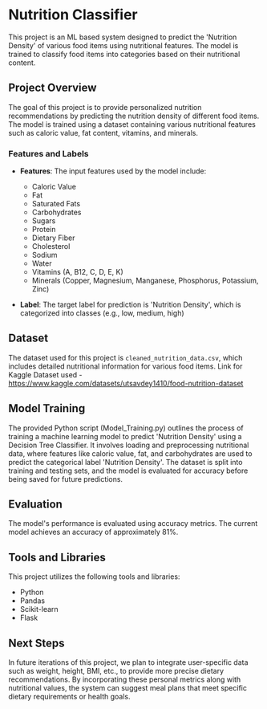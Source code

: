 # Nutrition Classifier

This project is an ML based system designed to predict the 'Nutrition Density' of various food items using nutritional features. The model is trained to classify food items into categories based on their nutritional content.

## Project Overview

The goal of this project is to provide personalized nutrition recommendations by predicting the nutrition density of different food items. The model is trained using a dataset containing various nutritional features such as caloric value, fat content, vitamins, and minerals.

### Features and Labels

- **Features**: The input features used by the model include:
  - Caloric Value
  - Fat
  - Saturated Fats
  - Carbohydrates
  - Sugars
  - Protein
  - Dietary Fiber
  - Cholesterol
  - Sodium
  - Water
  - Vitamins (A, B12, C, D, E, K)
  - Minerals (Copper, Magnesium, Manganese, Phosphorus, Potassium, Zinc)

- **Label**: The target label for prediction is 'Nutrition Density', which is categorized into classes (e.g., low, medium, high)

## Dataset

The dataset used for this project is `cleaned_nutrition_data.csv`, which includes detailed nutritional information for various food items.
Link for Kaggle Dataset used - https://www.kaggle.com/datasets/utsavdey1410/food-nutrition-dataset

## Model Training
The provided Python script (Model_Training.py) outlines the process of training a machine learning model to predict 'Nutrition Density' using a Decision Tree Classifier. It involves loading and preprocessing nutritional data, where features like caloric value, fat, and carbohydrates are used to predict the categorical label 'Nutrition Density'. The dataset is split into training and testing sets, and the model is evaluated for accuracy before being saved for future predictions.

## Evaluation
The model's performance is evaluated using accuracy metrics. The current model achieves an accuracy of approximately 81%.

## Tools and Libraries
This project utilizes the following tools and libraries:
- Python
- Pandas
- Scikit-learn
- Flask
  
## Next Steps
In future iterations of this project, we plan to integrate user-specific data such as weight, height, BMI, etc., to provide more precise dietary recommendations. By incorporating these personal metrics along with nutritional values, the system can suggest meal plans that meet specific dietary requirements or health goals.
